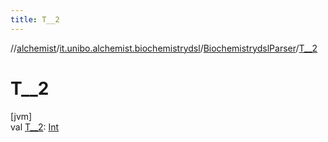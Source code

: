 ```yaml
---
title: T__2
---
```

//[alchemist](../../../index.html)/[it.unibo.alchemist.biochemistrydsl](../index.html)/[BiochemistrydslParser](index.html)/[T__2](-t__2.html)



# T__2



[jvm]\
val [T__2](-t__2.html): [Int](https://kotlinlang.org/api/latest/jvm/stdlib/kotlin/-int/index.html)




